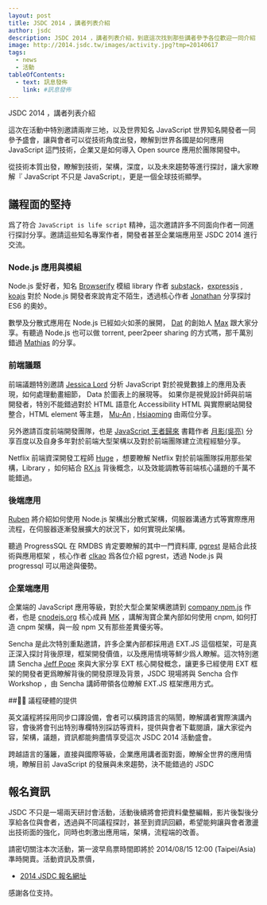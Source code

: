 ```yaml
---
layout: post
title: JSDC 2014 ，講者列表介紹
author: jsdc
description: JSDC 2014 ，講者列表介紹，到底這次找到那些講者參予各位歡迎一同介紹
image: http://2014.jsdc.tw/images/activity.jpg?tmp=20140617
tags:
  - news
  - 活動
tableOfContents:
  - text: 訊息發佈
    link: #訊息發佈
---
```


JSDC 2014 ，講者列表介紹

這次在活動中特別邀請兩岸三地，以及世界知名 JavaScript 世界知名開發者一同參予盛會，讓與會者可以從技術角度出發，瞭解到世界各國是如何應用 JavaScript 這門技術，企業又是如何導入 Open source 應用於團隊開發中。

從技術本質出發，瞭解到技術，架構，深度，以及未來趨勢等進行探討，讓大家瞭解『 JavaScript 不只是 JavaScript』，更是一個全球技術顯學。

## 議程面的堅持

爲了符合 `JavaScript is life script` 精神，這次邀請許多不同面向作者一同進行探討分享。邀請這些知名專案作者，開發者甚至企業端應用至 JSDC 2014 進行交流。

### Node.js 應用與模組

Node.js 愛好者，知名 [Browserify](http://browserify.org/) 模組 library 作者 [substack](https://github.com/substack/)，[expressjs](http://expressjs.com/) , [koajs](http://koajs.com/) 對於 Node.js 開發者來說肯定不陌生，透過核心作者 [Jonathan](https://github.com/jonathanong) 分享探討 ES6 的奧妙。

數學及分散式應用在 Node.js 已經如火如荼的展開， [Dat](http://dat-data.com/)  的創始人 [Max](https://github.com/maxogden) 跟大家分享。有聽過 Node.js 也可以做 torrent, peer2peer sharing 的方式嗎，那千萬別錯過 [Mathias](https://github.com/mafintosh) 的分享。

### 前端議題

前端議題特別邀請 [Jessica Lord](https://github.com/jlord) 分析 JavaScript 對於視覺數據上的應用及表現，如何處理動畫細節， Data 於圖表上的展現等。 如果你是視覺設計師與前端開發者，特別不能錯過對於 HTML 語意化 Accessibility HTML 與實際網站開發整合，HTML element 等主題， [Mu-An](https://github.com/muan) , [Hsiaoming](https://github.com/lepture) 由兩位分享。

另外邀請百度前端開發團隊，也是 [JavaScript 王者歸來](http://book.douban.com/subject/3120034/) 書籍作者 [月影(吳亮)](https://github.com/akira-cn) 分享百度以及自身多年對於前端大型架構以及對於前端團隊建立流程經驗分享。

Netflix 前端資深開發工程師 [Huge](https://github.com/huang47) ，想要瞭解 Netflix 對於前端團隊採用那些架構，Library ，如何結合 [RX.js](https://github.com/Reactive-Extensions/RxJS) 背後概念，以及效能調教等前端核心議題的千萬不能錯過。

### 後端應用

[Ruben](https://github.com/soggie) 將介紹如何使用 Node.js 架構出分散式架構，伺服器溝通方式等實際應用流程，在伺服器逐漸發展擴大的狀況下，如何實現此架構。

聽過 ProgressSQL 在 RMDBS 肯定要瞭解的其中一門資料庫, [pgrest](https://github.com/pgrest/pgrest) 是結合此技術與應用框架 ，核心作者 [clkao](https://github.com/clkao) 爲各位介紹 pgrest，透過 Node.js 與 progressql 可以用途與優勢。

### 企業端應用

企業端的 JavaScript 應用等級，對於大型企業架構邀請到 [company npm.js](http://cnpmjs.org/) 作者，也是 [cnodejs.org](cnodejs.org) 核心成員 [MK](https://github.com/fengmk2) ，講解淘寶企業內部如何使用 cnpm, 如何打造 cnpm 架構，與一般 npm 又有那些差異優劣等。

Sencha 是此次特別重點邀請，許多企業內部都採用過 EXT.JS 這個框架，可是真正深入探討背後原理，框架開發價值，以及應用情境等鮮少爲人瞭解。這次特別邀請 Sencha [Jeff Pope](http://www.sencha.com/blog/P20) 來與大家分享 EXT 核心開發概念，讓更多已經使用 EXT 框架的開發者更爲瞭解背後的開發原理及背景，JSDC 現場將與 Sencha 合作 Workshop ，由 Sencha 講師帶領各位瞭解 EXT.JS 框架應用方式。

## 議程硬體的提供

英文議程將採用同步口譯設備，會者可以橫跨語言的隔閡，瞭解講者實際演講內容，會後將會刊出特別專欄特別採訪等資料，提供與會者下載閱讀，讓大家從內容，架構，議題，資訊都能夠盡情享受這次 JSDC 2014 活動盛會。

跨越語言的藩籬，直接與國際等級，企業應用講者面對面，瞭解全世界的應用情境，瞭解目前 JavaScript 的發展與未來趨勢，決不能錯過的 JSDC

## 報名資訊

JSDC 不只是一場兩天研討會活動，活動後續將會把資料彙整編輯，影片後製後分享給各位與會者，透過與不同議程探討，甚至到資訊回顧，希望能夠讓與會者激盪出技術面的強化，同時也刺激出應用端，架構，流程端的改善。

請密切關注本次活動，第一波早鳥票時間即將於 2014/08/15 12:00 (Taipei/Asia) 準時開賣。活動資訊及票價，

 * [2014 JSDC 報名網址](http://jsdc-tw.kktix.cc/events/jsdc2014?_ga=1.78021847.2126990749.1398015571)

感謝各位支持。
